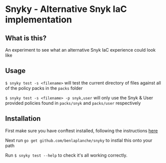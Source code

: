 # Snyky - Alternative Snyk IaC implementation

## What is this?

An experiment to see what an alternative Snyk IaC experience could look like

## Usage

`$ snyky test -s <filename>` will test the current directory of files against all of the policy packs in the `packs` folder

`$ snyky test -s <filename> -p snyk,user` will only use the Snyk & User provided policies found in `packs/snyk` and `packs/user` respectively

## Installation

First make sure you have conftest installed, following the instructions [here](https://www.conftest.dev/install/)

Next run `go get github.com/benlaplanche/snyky` to instlal this onto your path

Run `$ snyky test --help` to check it's all working correctly.
